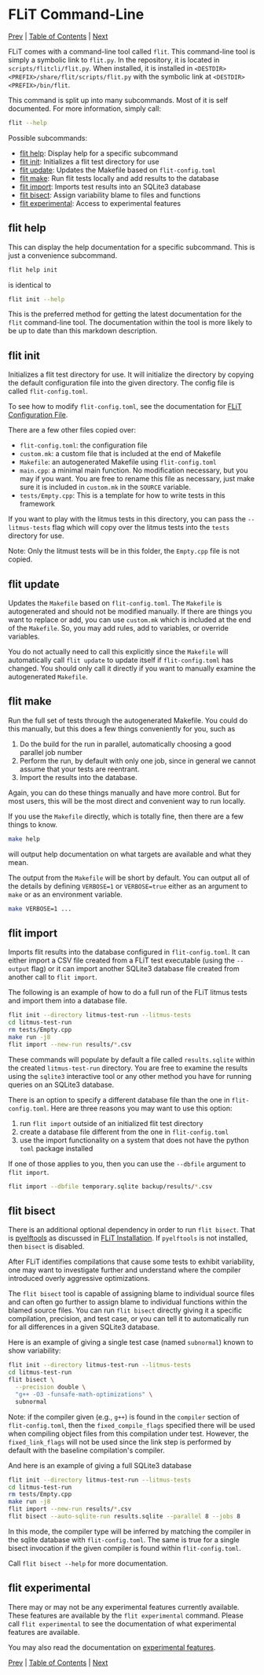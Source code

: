 # FLiT Command-Line

[Prev](litmus-tests.md)
|
[Table of Contents](README.md)
|
[Next](flit-configuration-file.md)

FLiT comes with a command-line tool called `flit`.  This command-line tool is
simply a symbolic link to `flit.py`.  In the repository, it is located in
`scripts/flitcli/flit.py`.  When installed, it is installed in
`<DESTDIR><PREFIX>/share/flit/scripts/flit.py` with the symbolic link at
`<DESTDIR><PREFIX>/bin/flit`.

This command is split up into many subcommands.  Most of it is self documented.
For more information, simply call:

```bash
flit --help
```

Possible subcommands:

* [flit help](#flit-help): Display help for a specific subcommand
* [flit init](#flit-init): Initializes a flit test directory for use
* [flit update](#flit-update): Updates the Makefile based on `flit-config.toml`
* [flit make](#flit-make): Run flit tests locally and add results to the database
* [flit import](#flit-import): Imports test results into an SQLite3 database
* [flit bisect](#flit-bisect): Assign variability blame to files and functions
* [flit experimental](#flit-experimental): Access to experimental features

## flit help

This can display the help documentation for a specific subcommand.  This is
just a convenience subcommand.

```bash
flit help init
```

is identical to

```bash
flit init --help
```

This is the preferred method for getting the latest documentation for the
`flit` command-line tool.  The documentation within the tool is more likely to
be up to date than this markdown description.

## flit init

Initializes a flit test directory for use. It will initialize the directory by
copying the default configuration file into the given directory. The config file
is called `flit-config.toml`.

To see how to modify `flit-config.toml`, see the documentation for [FLiT
Configuration File](flit-configuration-file.md).

There are a few other files copied over:

* `flit-config.toml`: the configuration file
* `custom.mk`: a custom file that is included at the end of Makefile
* `Makefile`: an autogenerated Makefile using `flit-config.toml`
* `main.cpp`: a minimal main function.  No modification necessary, but you may
  if you want.  You are free to rename this file as necessary, just make sure
  it is included in `custom.mk` in the `SOURCE` variable.
* `tests/Empty.cpp`: This is a template for how to write tests in this
  framework

If you want to play with the litmus tests in this directory, you can pass the
`--litmus-tests` flag which will copy over the litmus tests into the `tests`
directory for use.

Note: Only the litmust tests will be in this folder, the `Empty.cpp` file is
not copied.

## flit update

Updates the `Makefile` based on `flit-config.toml`. The `Makefile` is
autogenerated and should not be modified manually. If there are things you want
to replace or add, you can use `custom.mk` which is included at the end of the
`Makefile`.  So, you may add rules, add to variables, or override variables.

You do not actually need to call this explicitly since the `Makefile` will
automatically call `flit update` to update itself if `flit-config.toml` has
changed.  You should only call it directly if you want to manually examine the
autogenerated `Makefile`.

## flit make

Run the full set of tests through the autogenerated Makefile.  You could do
this manually, but this does a few things conveniently for you, such as

1. Do the build for the run in parallel, automatically choosing a good parallel
   job number
2. Perform the run, by default with only one job, since in general we cannot
   assume that your tests are reentrant.
3. Import the results into the database.

Again, you can do these things manually and have more control.  But for most
users, this will be the most direct and convenient way to run locally.

If you use the `Makefile` directly, which is totally fine, then there are a few
things to know.

```bash
make help
```

will output help documentation on what targets are available and what they mean.

The output from the `Makefile` will be short by default.  You can output all of
the details by defining `VERBOSE=1` or `VERBOSE=true` either as an argument to
`make` or as an environment variable.

```bash
make VERBOSE=1 ...
```

## flit import

Imports flit results into the database configured in `flit-config.toml`.  It
can either import a CSV file created from a FLiT test executable (using the
`--output` flag) or it can import another SQLite3 database file created from
another call to `flit import`.

The following is an example of how to do a full run of the FLiT litmus tests
and import them into a database file.

```bash
flit init --directory litmus-test-run --litmus-tests
cd litmus-test-run
rm tests/Empty.cpp
make run -j8
flit import --new-run results/*.csv
```

These commands will populate by default a file called `results.sqlite` within
the created `litmus-test-run` directory.  You are free to examine the results
using the `sqlite3` interactive tool or any other method you have for running
queries on an SQLite3 database.

There is an option to specify a different database file than the one in
`flit-config.toml`.  Here are three reasons you may want to use this option:

1. run `flit import` outside of an initialized flit test directory
2. create a database file different from the one in `flit-config.toml`
3. use the import functionality on a system that does not have the python
   `toml` package installed

If one of those applies to you, then you can use the `--dbfile` argument to
`flit import`.

```bash
flit import --dbfile temporary.sqlite backup/results/*.csv
```

## flit bisect

There is an additional optional dependency in order to run `flit bisect`.  That
is [pyelftools](https://github.com/eliben/pyelftools) as discussed in [FLiT
Installation](installation.md).  If `pyelftools` is not installed, then
`bisect` is disabled.

After FLiT identifies compilations that cause some tests to exhibit
variability, one may want to investigate further and understand where the
compiler introduced overly aggressive optimizations.

The `flit bisect` tool is capable of assigning blame to individual source files
and can often go further to assign blame to individual functions within the
blamed source files.  You can run `flit bisect` directly giving it a specific
compilation, precision, and test case, or you can tell it to automatically run
for all differences in a given SQLite3 database.

Here is an example of giving a single test case (named `subnormal`) known to
show variability:

```bash
flit init --directory litmus-test-run --litmus-tests
cd litmus-test-run
flit bisect \
  --precision double \
  "g++ -O3 -funsafe-math-optimizations" \
  subnormal
```

Note: if the compiler given (e.g., `g++`) is found in the `compiler` section of
`flit-config.toml`, then the `fixed_compile_flags` specified there will be used
when compiling object files from this compilation under test.  However, the
`fixed_link_flags` will not be used since the link step is performed by default
with the baseline compilation's compiler.

And here is an example of giving a full SQLite3 database

```bash
flit init --directory litmus-test-run --litmus-tests
cd litmus-test-run
rm tests/Empty.cpp
make run -j8
flit import --new-run results/*.csv
flit bisect --auto-sqlite-run results.sqlite --parallel 8 --jobs 8
```

In this mode, the compiler type will be inferred by matching the compiler in
the sqlite database with `flit-config.toml`.  The same is true for a single
bisect invocation if the given compiler is found within `flit-config.toml`.

Call `flit bisect --help` for more documentation.


## flit experimental

There may or may not be any experimental features currently available.  These
features are available by the `flit experimental` command.  Please call `flit
experimental` to see the documentation of what experimental features are
available.

You may also read the documentation on
[experimental features](experimental-features.md).


[Prev](litmus-tests.md)
|
[Table of Contents](README.md)
|
[Next](flit-configuration-file.md)

